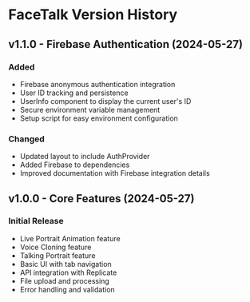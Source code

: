 # FaceTalk Version History

## v1.1.0 - Firebase Authentication (2024-05-27)

### Added
- Firebase anonymous authentication integration
- User ID tracking and persistence
- UserInfo component to display the current user's ID
- Secure environment variable management
- Setup script for easy environment configuration

### Changed
- Updated layout to include AuthProvider
- Added Firebase to dependencies
- Improved documentation with Firebase integration details

## v1.0.0 - Core Features (2024-05-27)

### Initial Release
- Live Portrait Animation feature
- Voice Cloning feature
- Talking Portrait feature
- Basic UI with tab navigation
- API integration with Replicate
- File upload and processing
- Error handling and validation 